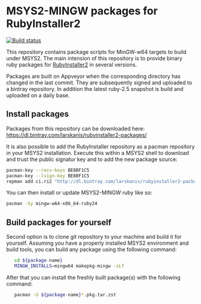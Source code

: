 # MSYS2-MINGW packages for RubyInstaller2

[![Build status](https://ci.appveyor.com/api/projects/status/a27uf6omaj2okbyc/branch/master?svg=true)](https://ci.appveyor.com/project/larskanis/rubyinstaller2-packages/branch/master)

This repository contains package scripts for MinGW-w64 targets to build under MSYS2.
The main intension of this repository is to provide binary ruby packages for [RubyInstaller2](https://github.com/oneclick/rubyinstaller2) in several versions.

Packages are built on Appveyor when the corresponding directory has changed in the last commit.
They are subsequently signed and uploaded to a bintray repository.
In addition the latest ruby-2.5 snapshot is build and uploaded on a daily base.

## Install packages

Packages from this repository can be downloaded here: https://dl.bintray.com/larskanis/rubyinstaller2-packages/

It is also possible to add the RubyInstaller repository as a pacman repository in your MSYS2 installation.
Execute this within a MSYS2 shell to download and trust the public signatur key and to add the new package source:
```sh
pacman-key --recv-keys BE8BF1C5
pacman-key --lsign-key BE8BF1C5
repman add ci.ri2 "http://dl.bintray.com/larskanis/rubyinstaller2-packages"
```

You can then install or update MSYS2-MINGW ruby like so:
```sh
pacman -Sy mingw-w64-x86_64-ruby24
```

## Build packages for yourself
Second option is to clone git repository to your machine and build it for yourself.
Assuming you have a properly installed MSYS2 environment and build tools, you can build any package using the following command:
```sh
   cd ${package-name}
   MINGW_INSTALLS=mingw64 makepkg-mingw -sLf
```
After that you can install the freshly built package(s) with the following command:
```sh
   pacman -U ${package-name}*.pkg.tar.zst
```

